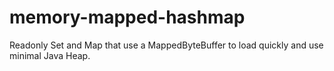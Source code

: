 # memory-mapped-hashmap
Readonly Set and Map that use a MappedByteBuffer to load quickly and use minimal Java Heap.
